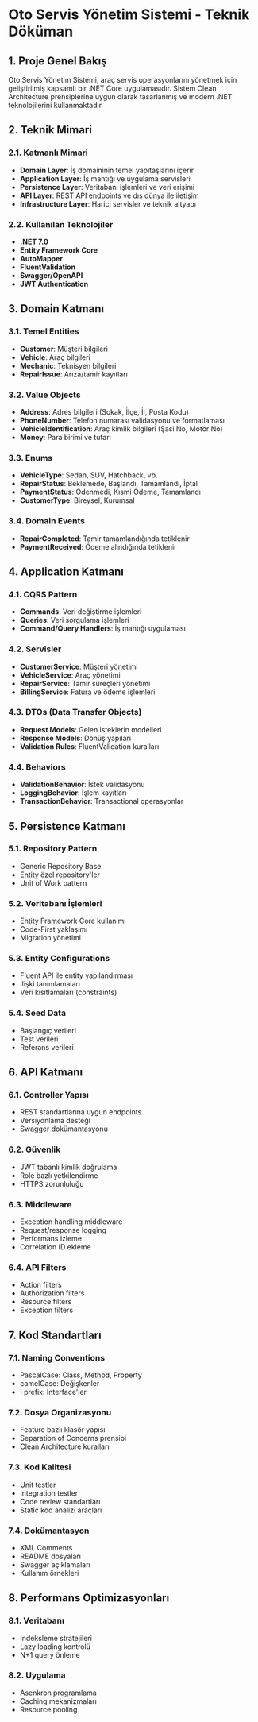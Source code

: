 # Oto Servis Yönetim Sistemi - Teknik Döküman

## 1. Proje Genel Bakış

Oto Servis Yönetim Sistemi, araç servis operasyonlarını yönetmek için geliştirilmiş kapsamlı bir .NET Core uygulamasıdır. Sistem Clean Architecture prensiplerine uygun olarak tasarlanmış ve modern .NET teknolojilerini kullanmaktadır.

## 2. Teknik Mimari

### 2.1. Katmanlı Mimari
- **Domain Layer**: İş domaininin temel yapıtaşlarını içerir
- **Application Layer**: İş mantığı ve uygulama servisleri
- **Persistence Layer**: Veritabanı işlemleri ve veri erişimi
- **API Layer**: REST API endpoints ve dış dünya ile iletişim
- **Infrastructure Layer**: Harici servisler ve teknik altyapı

### 2.2. Kullanılan Teknolojiler
- **.NET 7.0**
- **Entity Framework Core**
- **AutoMapper**
- **FluentValidation**
- **Swagger/OpenAPI**
- **JWT Authentication**

## 3. Domain Katmanı

### 3.1. Temel Entities
- **Customer**: Müşteri bilgileri
- **Vehicle**: Araç bilgileri
- **Mechanic**: Teknisyen bilgileri
- **RepairIssue**: Arıza/tamir kayıtları

### 3.2. Value Objects
- **Address**: Adres bilgileri (Sokak, İlçe, İl, Posta Kodu)
- **PhoneNumber**: Telefon numarası validasyonu ve formatlaması
- **VehicleIdentification**: Araç kimlik bilgileri (Şasi No, Motor No)
- **Money**: Para birimi ve tutarı

### 3.3. Enums
- **VehicleType**: Sedan, SUV, Hatchback, vb.
- **RepairStatus**: Beklemede, Başlandı, Tamamlandı, İptal
- **PaymentStatus**: Ödenmedi, Kısmi Ödeme, Tamamlandı
- **CustomerType**: Bireysel, Kurumsal

### 3.4. Domain Events
- **RepairCompleted**: Tamir tamamlandığında tetiklenir
- **PaymentReceived**: Ödeme alındığında tetiklenir

## 4. Application Katmanı

### 4.1. CQRS Pattern
- **Commands**: Veri değiştirme işlemleri
- **Queries**: Veri sorgulama işlemleri
- **Command/Query Handlers**: İş mantığı uygulaması

### 4.2. Servisler
- **CustomerService**: Müşteri yönetimi
- **VehicleService**: Araç yönetimi
- **RepairService**: Tamir süreçleri yönetimi
- **BillingService**: Fatura ve ödeme işlemleri

### 4.3. DTOs (Data Transfer Objects)
- **Request Models**: Gelen isteklerin modelleri
- **Response Models**: Dönüş yapıları
- **Validation Rules**: FluentValidation kuralları

### 4.4. Behaviors
- **ValidationBehavior**: İstek validasyonu
- **LoggingBehavior**: İşlem kayıtları
- **TransactionBehavior**: Transactional operasyonlar

## 5. Persistence Katmanı

### 5.1. Repository Pattern
- Generic Repository Base
- Entity özel repository'ler
- Unit of Work pattern

### 5.2. Veritabanı İşlemleri
- Entity Framework Core kullanımı
- Code-First yaklaşımı
- Migration yönetimi

### 5.3. Entity Configurations
- Fluent API ile entity yapılandırması
- İlişki tanımlamaları
- Veri kısıtlamaları (constraints)

### 5.4. Seed Data
- Başlangıç verileri
- Test verileri
- Referans verileri

## 6. API Katmanı

### 6.1. Controller Yapısı
- REST standartlarına uygun endpoints
- Versiyonlama desteği
- Swagger dokümantasyonu

### 6.2. Güvenlik
- JWT tabanlı kimlik doğrulama
- Role bazlı yetkilendirme
- HTTPS zorunluluğu

### 6.3. Middleware
- Exception handling middleware
- Request/response logging
- Performans izleme
- Correlation ID ekleme

### 6.4. API Filters
- Action filters
- Authorization filters
- Resource filters
- Exception filters

## 7. Kod Standartları

### 7.1. Naming Conventions
- PascalCase: Class, Method, Property
- camelCase: Değişkenler
- I prefix: Interface'ler

### 7.2. Dosya Organizasyonu
- Feature bazlı klasör yapısı
- Separation of Concerns prensibi
- Clean Architecture kuralları

### 7.3. Kod Kalitesi
- Unit testler
- Integration testler
- Code review standartları
- Static kod analizi araçları

### 7.4. Dokümantasyon
- XML Comments
- README dosyaları
- Swagger açıklamaları
- Kullanım örnekleri

## 8. Performans Optimizasyonları

### 8.1. Veritabanı
- İndeksleme stratejileri
- Lazy loading kontrolü
- N+1 query önleme

### 8.2. Uygulama
- Asenkron programlama
- Caching mekanizmaları
- Resource pooling